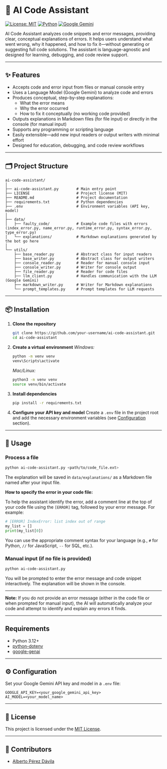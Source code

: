 # 🤖 AI Code Assistant

[![License: MIT](https://img.shields.io/badge/License-MIT-yellow.svg)](LICENSE) [![Python](https://img.shields.io/badge/Python-3.12-blue.svg)](https://www.python.org/) [![Google Gemini](https://img.shields.io/badge/Google%20Gemini-API-blue.svg)](https://ai.google.dev/)

AI Code Assistant analyzes code snippets and error messages, providing clear, conceptual explanations of errors. It helps users understand what went wrong, why it happened, and how to fix it—without generating or suggesting full code solutions. The assistant is language-agnostic and designed for learning, debugging, and code review support.

---

## ✨ Features
- Accepts code and error input from files or manual console entry
- Uses a Language Model (Google Gemini) to analyze code and errors
- Produces conceptual, step-by-step explanations:
	- What the error means
	- Why the error occurred
	- How to fix it conceptually (no working code provided)
- Outputs explanations in Markdown files (for file input) or directly in the console (for manual input)
- Supports any programming or scripting language
- Easily extensible—add new input readers or output writers with minimal effort
- Designed for education, debugging, and code review workflows

---

## 🗂️ Project Structure

```
ai-code-assistant/
│
├── ai-code-assistant.py        # Main entry point
├── LICENSE                		# Project license (MIT)
├── README.md              		# Project documentation
├── requirements.txt       		# Python dependencies
├── .env                   		# Environment variables (API key, model)
│
├── data/
│   ├── faulty_code/            # Example code files with errors (index_error.py, name_error.py, runtime_error.py, syntax_error.py, type_error.py)
│   └── explanations/           # Markdown explanations generated by the bot go here
│
└── utils/
	├── base_reader.py          # Abstract class for input readers
	├── base_writer.py          # Abstract class for output writers
	├── console_reader.py       # Reader for manual console input
	├── console_writer.py       # Writer for console output
	├── file_reader.py          # Reader for code files
	├── llm_client.py           # Handles communication with the LLM (Google Gemini)
	├── markdown_writer.py      # Writer for Markdown explanations
	└── prompt_templates.py     # Prompt templates for LLM requests
```

---

## 📦 Installation

1. **Clone the repository**
	```bash
	git clone https://github.com/your-username/ai-code-assistant.git
	cd ai-code-assistant
	```

2. **Create a virtual environment**
	*Windows:*
	  ```bash
	  python -m venv venv
	  venv\Scripts\activate
	  ```
	*Mac/Linux:*
	  ```bash
	  python3 -m venv venv
	  source venv/bin/activate
	  ```

3. **Install dependencies**
	```bash
	pip install -r requirements.txt
	```

4. **Configure your API key and model**
	Create a `.env` file in the project root and add the necessary environment variables (see [Configuration](#configuration) section).

---

## 🚀 Usage

### Process a file

```bash
python ai-code-assistant.py <path/to/code_file.ext>
```

The explanation will be saved in `data/explanations/` as a Markdown file named after your input file.

**How to specify the error in your code file:**

To help the assistant identify the error, add a comment line at the top of your code file using the `[ERROR]` tag, followed by your error message. For example:

```python
# [ERROR] IndexError: list index out of range
my_list = []
print(my_list[0])
```

You can use the appropriate comment syntax for your language (e.g., `#` for Python, `//` for JavaScript, `--` for SQL, etc.).

### Manual input (if no file is provided)

```bash
python ai-code-assistant.py
```

You will be prompted to enter the error message and code snippet interactively. The explanation will be shown in the console.

---

**Note:**
If you do not provide an error message (either in the code file or when prompted for manual input), the AI will automatically analyze your code and attempt to identify and explain any errors it finds.

---

## Requirements

- Python 3.12+
- [python-dotenv](https://pypi.org/project/python-dotenv/)
- [google-genai](https://pypi.org/project/google-genai/)

---

## ⚙️ Configuration <a id="configuration"></a>

Set your Google Gemini API key and model in a `.env` file:

```env
GOOGLE_API_KEY=<your_google_gemini_api_key>
AI_MODEL=<your_model_name>
```

---

## 📄 License

This project is licensed under the [MIT License](LICENSE).

---

## 👥 Contributors

- [Alberto Pérez Dávila](https://github.com/albertopd)
